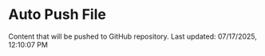 # Auto Push File

Content that will be pushed to GitHub repository.
Last updated: 07/17/2025, 12:10:07 PM